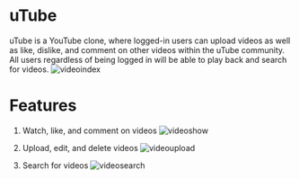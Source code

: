 # uTube
uTube is a YouTube clone, where logged-in users can upload videos as well as like, dislike, and comment on other videos within the uTube community. All users regardless of being logged in will be able to play back and search for videos. 
  ![videoindex](https://user-images.githubusercontent.com/66839642/117038675-eaaab680-acd5-11eb-86cc-23e6edf63907.PNG)

# Features
1. Watch, like, and comment on videos
  ![videoshow](https://user-images.githubusercontent.com/66839642/117037999-22fdc500-acd5-11eb-9572-224ce3e82931.PNG)

2. Upload, edit, and delete videos
  ![videoupload](https://user-images.githubusercontent.com/66839642/117039309-a0760500-acd6-11eb-9a51-df4d2d6e87df.PNG)
  
3. Search for videos
  ![videosearch](https://user-images.githubusercontent.com/66839642/117039708-137f7b80-acd7-11eb-82c6-776647fc28c0.PNG)
